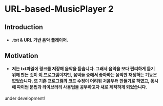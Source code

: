 # URL-based-MusicPlayer 2

## Introduction

- #### .txt & URL 기반 음악 플레이어.

## Motivation

- #### 저는 txt파일에 링크를 저장해 음악을 듣습니다. 그래서 음악을 보다 편리하게 듣기위해 만든 것이 [이 프로그램](https://github.com/VDoring/URL-based-MusicPlayer)이지만, 음악들 중에서 좋아하는 음악만 재생하는 기능은 없었습니다. 또 기존 프로그램의 코드 수정이 어려워 처음부터 만들기로 하였고, 동시에 파이썬 문법과 라이브러리 사용법을 공부하고자 새로 제작하게 되었습니다.


under development!
